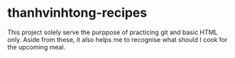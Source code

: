 # thanhvinhtong-recipes
This project solely serve the purppose of practicing git and basic HTML only. Aside from these, it also helps me to recognise what should I cook for the upcoming meal.
